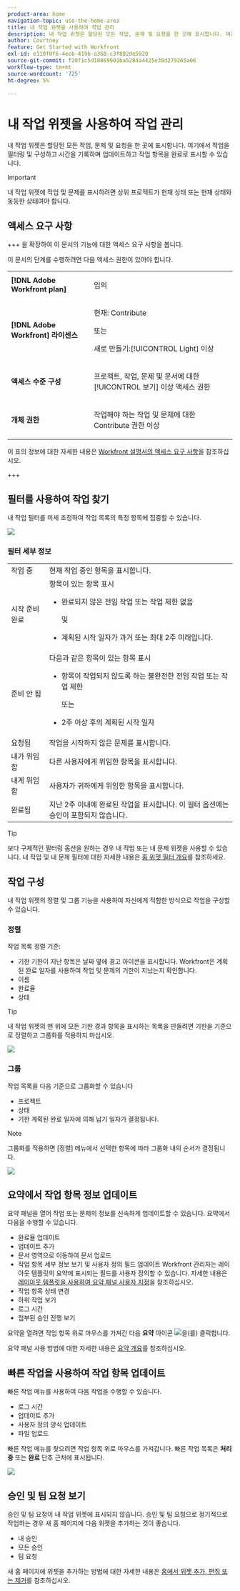 ```yaml
---
product-area: home
navigation-topic: use-the-home-area
title: 내 작업 위젯을 사용하여 작업 관리
description: 내 작업 위젯은 할당된 모든 작업, 문제 및 요청을 한 곳에 표시합니다. 여기에서 작업을 필터링 및 구성하고 시간을 기록하며 업데이트하고 작업 항목을 완료로 표시할 수 있습니다.
author: Courtney
feature: Get Started with Workfront
exl-id: e110f0f6-4ecb-419b-a368-c3f802de5920
source-git-commit: f20f1c5d10869901ba5284a4425e38d279265a06
workflow-type: tm+mt
source-wordcount: '725'
ht-degree: 5%

---
```


# 내 작업 위젯을 사용하여 작업 관리

내 작업 위젯은 할당된 모든 작업, 문제 및 요청을 한 곳에 표시합니다. 여기에서 작업을 필터링 및 구성하고 시간을 기록하며 업데이트하고 작업 항목을 완료로 표시할 수 있습니다.

>[!IMPORTANT]
>
>내 작업 위젯에 작업 및 문제를 표시하려면 상위 프로젝트가 현재 상태 또는 현재 상태와 동등한 상태여야 합니다.

## 액세스 요구 사항

+++ 을 확장하여 이 문서의 기능에 대한 액세스 요구 사항을 봅니다.

이 문서의 단계를 수행하려면 다음 액세스 권한이 있어야 합니다.

<table style="table-layout:auto"> 
 <col> 
 </col> 
 <col> 
 </col> 
 <tbody> 
  <tr> 
   <td role="rowheader"><strong>[!DNL Adobe Workfront plan]</strong></td> 
   <td> <p>임의</p> </td> 
  </tr> 
  <tr> 
   <td role="rowheader"><strong>[!DNL Adobe Workfront] 라이센스</strong></td> 
   <td> <p>현재: Contribute</p>
   <p>또는</p> 
   <p>새로 만들기:[!UICONTROL Light] 이상<p> 
  </td> 
  </tr> </ul>
  <tr> 
   <td role="rowheader"><strong>액세스 수준 구성</strong></td> 
   <td> <p>프로젝트, 작업, 문제 및 문서에 대한 [!UICONTROL 보기] 이상 액세스 권한</p> </td> 
  </tr>  
  <tr> 
   <td role="rowheader"><strong>개체 권한</strong></td> 
   <td> <p>작업해야 하는 작업 및 문제에 대한 Contribute 권한 이상</p>  </td> 
  </tr> 
 </tbody> 
</table>

이 표의 정보에 대한 자세한 내용은 [Workfront 설명서의 액세스 요구 사항](/help/quicksilver/administration-and-setup/add-users/access-levels-and-object-permissions/access-level-requirements-in-documentation.md)을 참조하십시오.

+++

## 필터를 사용하여 작업 찾기

내 작업 필터를 미세 조정하여 작업 목록의 특정 항목에 집중할 수 있습니다.

![](assets/filter-my-work-widget.png)

### 필터 세부 정보

<table>
  <tbody>
    <tr>
      <td>작업 중</td>
      <td>현재 작업 중인 항목을 표시합니다.</td>
    </tr>
    <tr>
      <td>시작 준비 완료</td>
      <td>항목이 있는 항목 표시 
      <ul>
      <li>완료되지 않은 전임 작업 또는 작업 제한 없음</li>
      <p>및</p>
      <li>계획된 시작 일자가 과거 또는 최대 2주 미래입니다.</li>
      </ul>
      </td>
    </tr>
    <tr>
      <td>준비 안 됨</td>
      <td>다음과 같은 항목이 있는 항목 표시
       <ul>
      <li>항목이 작업되지 않도록 하는 불완전한 전임 작업 또는 작업 제한</li>
      <p>또는</p>
      <li>2주 이상 후의 계획된 시작 일자</li>
      </ul>
       </td>
    </tr>
    <tr>
      <td>요청됨</td>
      <td>작업을 시작하지 않은 문제를 표시합니다.</td>
    </tr>
    <tr>
      <td>내가 위임함</td>
      <td>다른 사용자에게 위임한 항목을 표시합니다.</td>
    </tr>
    <tr>
      <td>내게 위임함</td>
      <td>사용자가 귀하에게 위임한 항목을 표시합니다.</td>
    </tr>
    <tr>
      <td>완료됨</td>
      <td>지난 2주 이내에 완료된 작업을 표시합니다. 이 필터 옵션에는 승인이 포함되지 않습니다.</td>
    </tr>
  </tbody>
</table>

>[!TIP]
>
>보다 구체적인 필터링 옵션을 원하는 경우 내 작업 또는 내 문제 위젯을 사용할 수 있습니다. 내 작업 및 내 문제 필터에 대한 자세한 내용은 [홈 위젯 필터 개요](/help/quicksilver/workfront-basics/using-home/using-the-home-area/widget-filter-overview-home.md)를 참조하세요.

## 작업 구성

내 작업 위젯의 정렬 및 그룹 기능을 사용하여 자신에게 적합한 방식으로 작업을 구성할 수 있습니다.

### 정렬

작업 목록 정렬 기준:

* 기한
기한이 지난 항목은 날짜 옆에 경고 아이콘을 표시합니다. Workfront은 계획된 완료 일자를 사용하여 작업 및 문제의 기한이 지났는지 확인합니다.
* 이름
* 완료율
* 상태

>[!TIP]
>
>내 작업 위젯의 맨 위에 모든 기한 경과 항목을 표시하는 목록을 만들려면 기한을 기준으로 정렬하고 그룹화를 적용하지 마십시오.


![](assets/sort-my-work-widget.png)

### 그룹

작업 목록을 다음 기준으로 그룹화할 수 있습니다

* 프로젝트
* 상태
* 기한
계획된 완료 일자에 의해 납기 일자가 결정됩니다.

>[!NOTE]
>
>그룹화를 적용하면 [정렬] 메뉴에서 선택한 항목에 따라 그룹화 내의 순서가 결정됩니다.


![](assets/group-my-work-widget.png)

## 요약에서 작업 항목 정보 업데이트

요약 패널을 열어 작업 또는 문제의 정보를 신속하게 업데이트할 수 있습니다. 요약에서 다음을 수행할 수 있습니다.

* 완료율 업데이트
* 업데이트 추가
* 문서 영역으로 이동하여 문서 업로드
* 작업 항목 세부 정보 보기 및 사용자 정의 필드 업데이트
Workfront 관리자는 레이아웃 템플릿의 요약에 표시되는 필드를 사용자 정의할 수 있습니다. 자세한 내용은 [레이아웃 템플릿을 사용하여 요약 패널 사용자 지정](/help/quicksilver/administration-and-setup/customize-workfront/use-layout-templates/customize-home-summary-layout-template.md)을 참조하십시오.
* 작업 항목 상태 변경
* 하위 작업 보기
* 로그 시간
* 첨부된 승인 진행 보기

요약을 열려면 작업 항목 위로 마우스를 가져간 다음 **요약** 아이콘 ![](assets/open-summary-new-home.png)을(를) 클릭합니다.

요약 패널 사용 방법에 대한 자세한 내용은 [요약 개요](/help/quicksilver/workfront-basics/the-new-workfront-experience/summary-overview.md)를 참조하십시오.

## 빠른 작업을 사용하여 작업 항목 업데이트

빠른 작업 메뉴를 사용하여 다음 작업을 수행할 수 있습니다.

* 로그 시간
* 업데이트 추가
* 사용자 정의 양식 업데이트
* 파일 업로드

빠른 작업 메뉴를 찾으려면 작업 항목 위로 마우스를 가져갑니다. 빠른 작업 목록은 **처리 중** 또는 **완료** 단추 근처에 표시됩니다.

![](assets/quick-actions-new-home.png)


## 승인 및 팀 요청 보기

승인 및 팀 요청이 내 작업 위젯에 표시되지 않습니다. 승인 및 팀 요청으로 정기적으로 작업하는 경우 새 홈 페이지에 다음 위젯을 추가하는 것이 좋습니다.

* 내 승인
* 모든 승인
* 팀 요청

새 홈 페이지에 위젯을 추가하는 방법에 대한 자세한 내용은 [홈에서 위젯 추가, 편집 또는 제거](/help/quicksilver/workfront-basics/using-home/using-the-home-area/add-edit-remove-widgets-in-new-home.md)를 참조하십시오.
